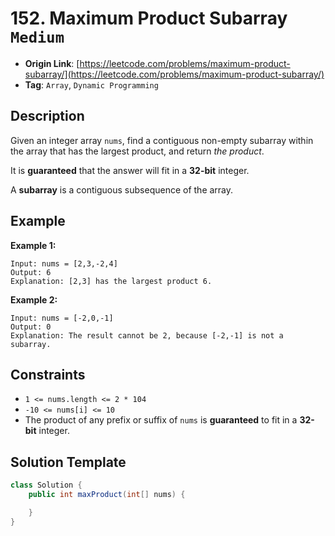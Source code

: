 # 152. Maximum Product Subarray `Medium`

- **Origin Link**: [https://leetcode.com/problems/maximum-product-subarray/](https://leetcode.com/problems/maximum-product-subarray/)
- **Tag**: `Array`, `Dynamic Programming`


## Description

Given an integer array `nums`, find a contiguous non-empty subarray within the array that has the largest product, and return *the product*.

It is **guaranteed** that the answer will fit in a **32-bit** integer.

A **subarray** is a contiguous subsequence of the array.


## Example

**Example 1:**

```
Input: nums = [2,3,-2,4]
Output: 6
Explanation: [2,3] has the largest product 6.
```

**Example 2:**

```
Input: nums = [-2,0,-1]
Output: 0
Explanation: The result cannot be 2, because [-2,-1] is not a subarray.
```


## Constraints

- `1 <= nums.length <= 2 * 104`
- `-10 <= nums[i] <= 10`
- The product of any prefix or suffix of `nums` is **guaranteed** to fit in a **32-bit** integer.


## Solution Template

```java
class Solution {
    public int maxProduct(int[] nums) {

    }
}
```
